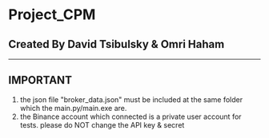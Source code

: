 # Project_CPM

## Created By David Tsibulsky & Omri Haham

--------------
IMPORTANT
--------------
1. the json file "broker_data.json" must be included at the same folder which the main.py/main.exe are.
2. the Binance account which connected is a private user account for tests. please do NOT change the API key & secret


